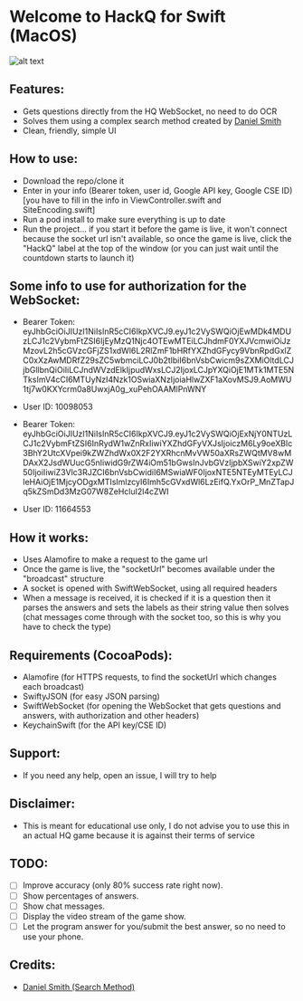 # Welcome to HackQ for Swift (MacOS)

![alt text](https://i.imgur.com/mwgmCpC.png)

## Features:
- Gets questions directly from the HQ WebSocket, no need to do OCR
- Solves them using a complex search method created by [Daniel Smith](https://github.com/DanielSmith1239/)
- Clean, friendly, simple UI

## How to use:
- Download the repo/clone it
- Enter in your info (Bearer token, user id, Google API key, Google CSE ID) [you have to fill in the info in ViewController.swift and SiteEncoding.swift]
- Run a pod install to make sure everything is up to date
- Run the project... if you start it before the game is live, it won't connect because the socket url isn't available, so once the game is live, click the "HackQ" label at the top of the window (or you can just wait until the countdown starts to launch it)

## Some info to use for authorization for the WebSocket:
- Bearer Token: eyJhbGciOiJIUzI1NiIsInR5cCI6IkpXVCJ9.eyJ1c2VySWQiOjEwMDk4MDUzLCJ1c2VybmFtZSI6IjEyMzQ1Njc4OTEwMTEiLCJhdmF0YXJVcmwiOiJzMzovL2h5cGVzcGFjZS1xdWl6L2RlZmF1bHRfYXZhdGFycy9VbnRpdGxlZC0xXzAwMDRfZ29sZC5wbmciLCJ0b2tlbiI6bnVsbCwicm9sZXMiOltdLCJjbGllbnQiOiIiLCJndWVzdElkIjpudWxsLCJ2IjoxLCJpYXQiOjE1MTk1MTE5NTksImV4cCI6MTUyNzI4Nzk1OSwiaXNzIjoiaHlwZXF1aXovMSJ9.AoMWU1tj7w0KXYcrm0a8UwxjA0g_xuPehOAAMlPnWNY
- User ID: 10098053

- Bearer Token: eyJhbGciOiJIUzI1NiIsInR5cCI6IkpXVCJ9.eyJ1c2VySWQiOjExNjY0NTUzLCJ1c2VybmFtZSI6InRydW1wZnRxIiwiYXZhdGFyVXJsIjoiczM6Ly9oeXBlc3BhY2UtcXVpei9kZWZhdWx0X2F2YXRhcnMvVW50aXRsZWQtMV8wMDAxX2JsdWUucG5nIiwidG9rZW4iOm51bGwsInJvbGVzIjpbXSwiY2xpZW50IjoiIiwiZ3Vlc3RJZCI6bnVsbCwidiI6MSwiaWF0IjoxNTE5NTEyMTEyLCJleHAiOjE1MjcyODgxMTIsImlzcyI6Imh5cGVxdWl6LzEifQ.YxOrP_MnZTapJq5kZSmDd3MzG07W8ZeHcluI2l4cZWI
- User ID: 11664553

## How it works:
- Uses Alamofire to make a request to the game url
- Once the game is live, the "socketUrl" becomes available under the "broadcast" structure
- A socket is opened with SwiftWebSocket, using all required headers
- When a message is received, it is checked if it is a question then it parses the answers and sets the labels as their string value then solves (chat messages come through with the socket too, so this is why you have to check the type)

## Requirements (CocoaPods):
- Alamofire (for HTTPS requests, to find the socketUrl which changes each broadcast)
- SwiftyJSON (for easy JSON parsing)
- SwiftWebSocket (for opening the WebSocket that gets questions and answers, with authorization and other headers)
- KeychainSwift (for the API key/CSE ID)

## Support:
- If you need any help, open an issue, I will try to help

## Disclaimer:
- This is meant for educational use only, I do not advise you to use this in an actual HQ game because it is against their terms of service

## TODO:
- [ ] Improve accuracy (only 80% success rate right now).
- [ ] Show percentages of answers.
- [ ] Show chat messages.
- [ ] Display the video stream of the game show.
- [ ] Let the program answer for you/submit the best answer, so no need to use your phone.

## Credits:
- [Daniel Smith (Search Method)](https://github.com/DanielSmith1239/)
